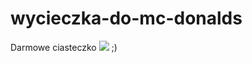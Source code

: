 # wycieczka-do-mc-donalds
Darmowe ciasteczko
![](http://www.mcdonalds.pl/assets/Uploads/ciastko-jablkowe.png)
;)
